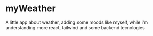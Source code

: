 # myWeather
 A little app about weather, adding some moods like myself, while i'm understanding more react, tailwind and some backend tecnologies
